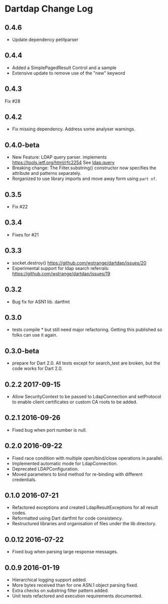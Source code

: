 # Dartdap Change Log
## 0.4.6
* Update dependency petitparser

## 0.4.4

* Added a SimplePagedResult Control and a sample
* Extensive update to remove use of the "new" keyword

## 0.4.3 

Fix #28

## 0.4.2 

* Fix missing dependency. Address some analyser warnings.

## 0.4.0-beta

* New Feature: LDAP query parser. implements https://tools.ietf.org/html/rfc2254
  See [ldap.query](https://pub.dev/documentation/dartdap/latest/dartdap/LdapConnection/query.html)
* Breaking change: The Filter.substring() constructor now specifies the attribute and patterns
  separately. 
* Rorganized to use library imports and move away form using `part of`.

## 0.3.5 

* Fix #22

## 0.3.4 

* Fixes for #21

## 0.3.3 

* socket.destroy()  https://github.com/wstrange/dartdap/issues/20 
* Experimental support for ldap search referrals: https://github.com/wstrange/dartdap/issues/19

## 0.3.2 

* Bug fix for ASN1 lib. dartfmt 

## 0.3.0

* tests compile *  but still need major refactoring. Getting this published so folks can use it again.

## 0.3.0-beta

* prepare for Dart 2.0. All tests except for search_test are broken, but the code works for Dart 2.0.

## 0.2.2 2017-09-15

* Allow SecurityContext to be passed to LdapConnection and setProtocol to enable
client certificates or custom CA roots to be added.

## 0.2.1 2016-09-26

* Fixed bug when port number is null.

## 0.2.0 2016-09-22

* Fixed race condition with multiple open/bind/close operations in parallel.
* Implemented automatic mode for LdapConnection.
* Deprecated LDAPConfiguration.
* Moved parameters to bind method for re-binding with different credentials.

## 0.1.0 2016-07-21

* Refactored exceptions and created LdapResultExceptions for all result codes.
* Reformatted using Dart dartfmt for code consistency.
* Restructured libraries and organisation of files under the lib directory.

## 0.0.12 2016-07-22

* Fixed bug when parsing large response messages.

## 0.0.9 2016-01-19

* Hierarchical logging support added.
* More bytes received than for one ASN.1 object parsing fixed.
* Extra checks on substring filter pattern added.
* Unit tests refactored and execution requirements documented.

